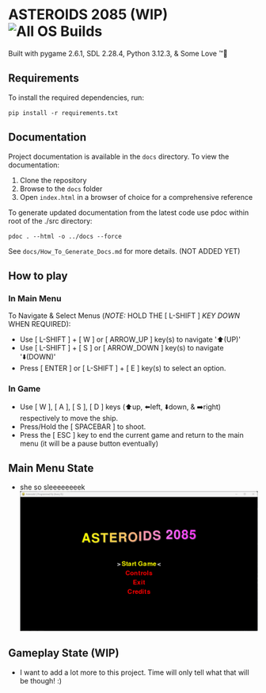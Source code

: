 # ASTEROIDS 2085 (WIP) ![All OS Builds](https://github.com/XeCrash/Asteroids_2085/actions/workflows/python-app.yml/badge.svg)

Built with pygame 2.6.1, SDL 2.28.4, Python 3.12.3, &amp; Some Love ™️💯

## Requirements

To install the required dependencies, run:

```CLI
pip install -r requirements.txt
```

## Documentation

Project documentation is available in the `docs` directory. To view the documentation:

1. Clone the repository
2. Browse to the `docs` folder
3. Open `index.html` in a browser of choice for a comprehensive reference

To generate updated documentation from the latest code use pdoc within root of the ./src directory:

```CLI
pdoc . --html -o ../docs --force
```

See `docs/How_To_Generate_Docs.md` for more details. (NOT ADDED YET)

## How to play

### In Main Menu

To Navigate &amp; Select Menus (*NOTE:* HOLD THE [ L-SHIFT ] *KEY DOWN* WHEN REQUIRED):
- Use [ L-SHIFT ] + [ W ] or [ ARROW_UP ] key(s) to navigate '⬆️(UP)'
- Use [ L-SHIFT ] + [ S ] or [ ARROW_DOWN ] key(s) to navigate '⬇️(DOWN)'
- Press [ ENTER ] or [ L-SHIFT ] + [ E ] key(s) to select an option.

### In Game

* Use [ W ], [ A ], [ S ], [ D ] keys (⬆️up, ⬅️left, ⬇️down, &amp; ➡️right) respectively to move the ship.
* Press/Hold the [ SPACEBAR ] to shoot.
* Press the [ ESC ] key to end the current game and return to the main menu (it will be a pause button eventually)

## Main Menu State

* she so sleeeeeeeek
![Asteroids Game Demo](src/Assets/Images/python_IFUEAJgPCH.gif)

## Gameplay State (WIP)

* I want to add a lot more to this project. Time will only tell what that will be though! :)
